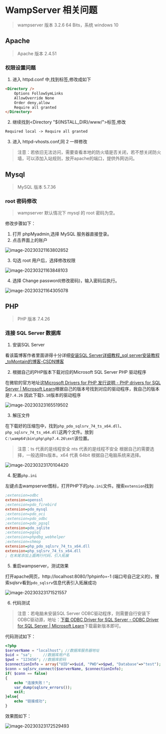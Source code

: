 # WampServer 相关问题

> wampserver 版本 3.2.6 64 Bits，系统 windows 10

## Apache

> Apache 版本 2.4.51

### 权限设置问题

1. 进入 httpd.conf 中,找到<Directory/>标签,修改成如下

```markdown
<Directory />
    Options FollowSymLinks
    AllowOverride None
    Order deny,allow
    Require all granted
</Directory>
```

2. 继续找到<Directory "${INSTALL_DIR}/www/">标签,修改

```markdown
Required local -> Require all granted
```

3. 进入 httpd-vhosts.conf,同 2 一样修改

>注意：若依旧无法访问，需要查看本地的防火墙是否关闭，若不想关闭防火墙，可以添加入站规则，放开apache的端口，提供外网访问。

## Mysql

> MySQL 版本 5.7.36

### root 密码修改

> wampserver 默认情况下 mysql 的 root 密码为空。

修改步骤如下：

1. 打开 phpMyadmin,选择 MySQL 服务器直接登录。
2. 点击界面上的账户

![image-20230321163802852](https://qiniu.ustinian077.top/image-20230321163802852.png)

3. 勾选 root 用户后，选择修改权限

![image-20230321163848103](https://qiniu.ustinian077.top/image-20230321163848103.png)

4. 选择 Change password(修改密码)，输入密码后执行。

![image-20230321164305078](https://qiniu.ustinian077.top/image-20230321164305078.png)

## PHP

> PHP 版本 7.4.26

### 连接 SQL Server 数据库

1. 安装SQL Server

看该篇博客作者里面讲得十分详细[安装SQL Server详细教程_sql server安装教程_toMontain的博客-CSDN博客](https://blog.csdn.net/qq_43884946/article/details/123312148)

2. 根据自己的PHP版本下载对应的Microsoft SQL Server PHP 驱动程序

在微软的官方地址这[Microsoft Drivers for PHP 发行说明 - PHP drivers for SQL Server | Microsoft Learn](https://learn.microsoft.com/zh-cn/sql/connect/php/release-notes-php-sql-driver?view=sql-server-ver16)根据自己的版本号找到对应的驱动程序，我自己的版本是`7.4.26` 因此下载`5.10`版本的驱动程序

![image-20230323165519502](https://qiniu.ustinian077.top/image-20230323165519502.png)

3. 解压文件

在下载好的压缩包中，找到`php_pdo_sqlsrv_74_ts_x64.dll`、`php_sqlsrv_74_ts_x64.dll`这两个文件。放到`C:\wamp64\bin\php\php7.4.26\ext`该位置。

>注意：ts 代表的是线程安全 nts 代表的是线程不安全 根据自己的需要选择，一般选择ts版本。x64 代表 64bit 根据自己电脑系统来选择。

![image-20230323170104420](https://qiniu.ustinian077.top/image-20230323170104420.png)

4. 配置`php.ini`

左键点击wampserver图标，打开PHP下的`php.ini`文件。搜索`extension`找到

```ini
;extension=odbc
extension=openssl
;extension=pdo_firebird
extension=pdo_mysql
;extension=pdo_oci
;extension=pdo_odbc
;extension=pdo_pgsql
extension=pdo_sqlite
;extension=pgsql
;extension=phpdbg_webhelper
;extension=shmop
extension=php_pdo_sqlsrv_74_ts_x64.dll
extension=php_sqlsrv_74_ts_x64.dll
; 在末尾添加上面两行代码，引入拓展
```

5. 重启wampserver，测试效果

打开apache网页，http://localhost:8080/?phpinfo=-1 (端口号自己定义的)，搜索sqlsrv看到`pdo_sqlsrv`信息代表引入拓展成功

![image-20230323171521557](https://qiniu.ustinian077.top/image-20230323171521557.png)

6. 代码测试

> 注意：若电脑未安装SQL Server ODBC驱动程序，则需要自行安装下ODBC驱动源，地址：[下载 ODBC Driver for SQL Server - ODBC Driver for SQL Server | Microsoft Learn](https://learn.microsoft.com/zh-cn/sql/connect/odbc/download-odbc-driver-for-sql-server?view=sql-server-ver16)下载最新版本即可。

代码测试如下：

```php
<?php  
$serverName = "localhost"; //数据库服务器地址
$uid = "sa";     //数据库用户名
$pwd = "123456"; //数据库密码
$connectionInfo = array("UID"=>$uid, "PWD"=>$pwd, "Database"=>"test");
$conn = sqlsrv_connect($serverName, $connectionInfo);
if( $conn == false)
{
    echo "连接失败！";
    var_dump(sqlsrv_errors());
    exit;
}else{
    echo "链接成功";
}
```

效果图如下：

![image-20230323172529493](https://qiniu.ustinian077.top/image-20230323172529493.png)